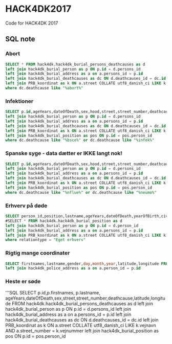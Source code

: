 # HACK4DK2017
Code for HACK4DK 2017

## SQL note

### Abort
```SQL
SELECT * FROM hack4dk.hack4dk_burial_persons_deathcauses as d 
left join hack4dk_burial_person as p ON p.id = d.persons_id
left join hack4dk_burial_address as a on a.persons_id = p.id
left join hack4dk_burial_deathcauses as dc ON d.deathcauses_id = dc.id
left join PRB_koordinat as k ON a.street COLLATE utf8_danish_ci LIKE k.vejnavn AND a.street_number = k.vejnummer
where dc.deathcause like "%abort%"
```

### Infektioner
```SQL
SELECT p.id,ageYears,dateOfDeath,sex,hood,street,street_number,deathcause,latitude,longitude, pos.position, pos.relationtype FROM hack4dk.hack4dk_burial_persons_deathcauses as d 
left join hack4dk_burial_person as p ON p.id = d.persons_id
left join hack4dk_burial_address as a on a.persons_id = p.id
left join hack4dk_burial_deathcauses as dc ON d.deathcauses_id = dc.id
left join PRB_koordinat as k ON a.street COLLATE utf8_danish_ci LIKE k.vejnavn AND a.street_number = k.vejnummer
left join hack4dk_burial_position as pos ON p.id = pos.person_id
where dc.deathcause like "%bsce%" or dc.deathcause like "%infek%"
```
### Spanske syge - data dætter er IKKE langt nok!
```SQL
SELECT p.id,ageYears,dateOfDeath,sex,hood,street,street_number,deathcause,latitude,longitude, pos.position, pos.relationtype FROM hack4dk.hack4dk_burial_persons_deathcauses as d 
left join hack4dk_burial_person as p ON p.id = d.persons_id
left join hack4dk_burial_address as a on a.persons_id = p.id
left join hack4dk_burial_deathcauses as dc ON d.deathcauses_id = dc.id
left join PRB_koordinat as k ON a.street COLLATE utf8_danish_ci LIKE k.vejnavn AND a.street_number = k.vejnummer
left join hack4dk_burial_position as pos ON p.id = pos.person_id
where dc.deathcause like "%nflue%" or dc.deathcause like "%neumo%"
```
### Erhverv på døde
```SQL
SELECT person_id,position,lastname,ageYears,dateOfDeath,yearOfBirth,civilstatus,sex,street,street_number,latitude,longitude FROM hack4dk.hack4dk_burial_position as d
#SELECT * FROM hack4dk.hack4dk_burial_position as d
left join hack4dk_burial_person as p ON p.id = d.person_id
left join hack4dk_burial_address as a on a.persons_id = p.id
left join PRB_koordinat as k ON a.street COLLATE utf8_danish_ci LIKE k.vejnavn AND a.street_number = k.vejnummer
where relationtype = "Eget erhverv"
```
### Rigtig mange coordinater
```SQL
SELECT firstnames,lastname,gender,day,month,year,latitude,longitude FROM hack4dk.hack4dk_police_person as p
left join hack4dk_police_address as a on a.person_id = p.id
```
### Heste er søde 
'''SQL
SELECT p.id,p.firstnames, p.lastname, ageYears,dateOfDeath,sex,street,street_number,deathcause,latitude,longitude FROM hack4dk.hack4dk_burial_persons_deathcauses as d 
left join hack4dk_burial_person as p ON p.id = d.persons_id
left join hack4dk_burial_address as a on a.persons_id = p.id
left join hack4dk_burial_deathcauses as dc ON d.deathcauses_id = dc.id
left join PRB_koordinat as k ON a.street COLLATE utf8_danish_ci LIKE k.vejnavn AND a.street_number = k.vejnummer
left join hack4dk_burial_position as pos ON p.id = pos.person_id
```
